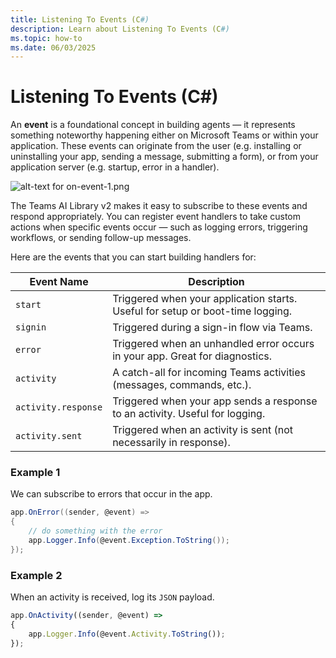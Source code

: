 ```yaml
---
title: Listening To Events (C#)
description: Learn about Listening To Events (C#)
ms.topic: how-to
ms.date: 06/03/2025
---
```


# Listening To Events (C#)

An **event** is a foundational concept in building agents — it represents something noteworthy happening either on Microsoft Teams or within your application. These events can originate from the user (e.g. installing or uninstalling your app, sending a message, submitting a form), or from your application server (e.g. startup, error in a handler).

![alt-text for on-event-1.png](~/assets/diagrams/on-event-1.png)

The Teams AI Library v2 makes it easy to subscribe to these events and respond appropriately. You can register event handlers to take custom actions when specific events occur — such as logging errors, triggering workflows, or sending follow-up messages.

Here are the events that you can start building handlers for:

| **Event Name**      | **Description**                                                                |
| ------------------- | ------------------------------------------------------------------------------ |
| `start`             | Triggered when your application starts. Useful for setup or boot-time logging. |
| `signin`            | Triggered during a sign-in flow via Teams.                                     |
| `error`             | Triggered when an unhandled error occurs in your app. Great for diagnostics.   |
| `activity`          | A catch-all for incoming Teams activities (messages, commands, etc.).          |
| `activity.response` | Triggered when your app sends a response to an activity. Useful for logging.   |
| `activity.sent`     | Triggered when an activity is sent (not necessarily in response).              |

### Example 1

We can subscribe to errors that occur in the app.

```csharp
app.OnError((sender, @event) =>
{
    // do something with the error
    app.Logger.Info(@event.Exception.ToString());
});
```

### Example 2

When an activity is received, log its `JSON` payload.

```typescript
app.OnActivity((sender, @event) =>
{
    app.Logger.Info(@event.Activity.ToString());
});
```